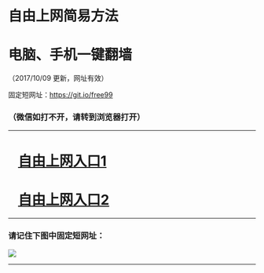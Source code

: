 ﻿# 自由上网简易方法

# 电脑、手机一键翻墙

（2017/10/09 更新，网址有效）

固定短网址：https://git.io/free99

### （微信如打不开，请转到浏览器打开）


***





# &nbsp;&nbsp; <a href="http://ft209210552.fwq-tz-1001.info/fwqtz01.html?t=100900121001 " target="_blank">自由上网入口1</a>
# &nbsp;&nbsp; <a href="http://ft3262328100.fwq-tz-1002.info/fwqtz02.html?t=10090012499 " target="_blank">自由上网入口2</a>
***

### 请记住下图中固定短网址：

<img src="https://s3-us-west-2.amazonaws.com/fwq-1001/yjfq-20170905okok.png" /> 


***

